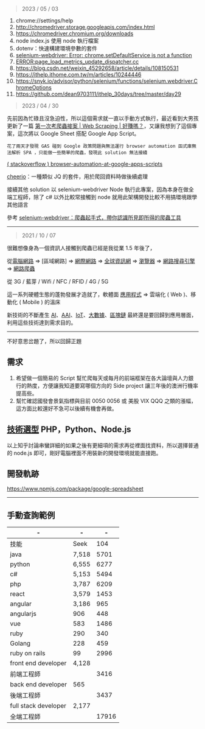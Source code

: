 > 2023 / 05 / 03

1. chrome://settings/help
2. http://chromedriver.storage.googleapis.com/index.html
3. https://chromedriver.chromium.org/downloads
4. node index.js 使用 node 執行檔案
5. dotenv：快速構建環境參數的套件
6. [selenium-webdriver: Error: chrome.setDefaultService is not a function](https://stackoverflow.com/questions/72993126/selenium-webdriver-error-chrome-setdefaultservice-is-not-a-function)
7. [ERROR:page_load_metrics_update_dispatcher.cc](https://stackoverflow.com/questions/75830184/errorpage-load-metrics-update-dispatcher-cc194-invalid-first-paint-error-usi)
8. https://blog.csdn.net/weixin_45292658/article/details/108150531
9. https://ithelp.ithome.com.tw/m/articles/10244446
10. https://snyk.io/advisor/python/selenium/functions/selenium.webdriver.ChromeOptions
11. https://github.com/dean9703111/ithelp_30days/tree/master/day29

> 2023 / 04 / 30

先前因為忙碌且沒急迫性，所以這個需求就一直以手動方式執行，最近看到大男孩更新了一篇 [第一次考爬蟲接案 | Web Scraping | 好賺嗎？](https://www.youtube.com/watch?v=PWAjaEeaaMM&ab_channel=BigBoyCanCode)，又讓我想到了這個專案，這次將以 Google Sheet 搭配 Google App Script。

`花了兩天才發現 GAS 碰到 Google 政策問題與無法運行 browser automation 函式庫無法解析 SPA ，只能做一些簡單的爬蟲，發現此 solution 無法接續`

[( stackoverflow ) browser-automation-at-google-apps-scripts](https://stackoverflow.com/questions/75664595/browser-automation-at-google-apps-scripts)

[cheerio](https://www.wfublog.com/2019/11/google-apps-script-parse-html-xml-cheerio.html)：一種類似 JQ 的套件，用於爬回資料時做後續處理

接續其他 solution 以 selenium-webdriver Node 執行此專案，因為本身在做全端工程師，除了 c# 以外比較常接觸到 node 就用此架構開發比較不用搞環境跟學其他語言

參考 [selenium-webdriver：爬蟲起手式，帶你認識所見即所得的爬蟲工具](https://ithelp.ithome.com.tw/m/articles/10241791)

---

> 2021 / 10 / 07

很難想像身為一個資訊人接觸到爬蟲已經是我從業 1.5 年後了，

從[電腦網路](https://zh.wikipedia.org/wiki/%E8%AE%A1%E7%AE%97%E6%9C%BA%E7%BD%91%E7%BB%9C) => [區域網路] => [網際網路](https://zh.wikipedia.org/wiki/%E4%BA%92%E8%81%94%E7%BD%91) => [全球資訊網](https://zh.wikipedia.org/wiki/%E4%B8%87%E7%BB%B4%E7%BD%91) => [瀏覽器](https://zh.wikipedia.org/wiki/%E7%BD%91%E9%A1%B5%E6%B5%8F%E8%A7%88%E5%99%A8) => [網路搜尋引擎](https://zh.wikipedia.org/wiki/%E7%BD%91%E7%BB%9C%E6%90%9C%E7%B4%A2%E5%BC%95%E6%93%8E) => [網路爬蟲](https://zh.wikipedia.org/wiki/%E7%B6%B2%E8%B7%AF%E7%88%AC%E8%9F%B2)

從 3G / 藍芽 / Wifi / NFC / RFID / 4G / 5G

這一系列硬體生態的蓬勃發展才造就了，軟體面 [應用程式](https://zh.wikipedia.org/wiki/%E5%BA%94%E7%94%A8%E7%A8%8B%E5%BA%8F) => 雲端化 ( Web )、移動化 ( Mobile ) 的溫床

新技術的不斷產生 [AI](https://zh.wikipedia.org/wiki/%E4%BA%BA%E5%B7%A5%E6%99%BA%E8%83%BD)、[AAI](https://www.google.com/search?q=%E5%B7%A5%E4%BA%BA%E6%99%BA%E6%85%A7&rlz=1C1CHBF_zh-TWTW905TW905&oq=%E5%B7%A5%E4%BA%BA%E6%99%BA%E6%85%A7&aqs=chrome..69i57j69i65.6277j0j4&sourceid=chrome&ie=UTF-8)、[IoT](https://zh.wikipedia.org/wiki/%E7%89%A9%E8%81%94%E7%BD%91)、[大數據](https://www.oracle.com/tw/big-data/what-is-big-data/)、[區塊鏈](https://zh.wikipedia.org/wiki/%E5%8C%BA%E5%9D%97%E9%93%BE) 最終還是要回歸到應用層面，利用這些技術達到需求目的。

---

不好意思岔題了，所以回歸正題

## 需求

1. 希望做一個簡易的 Script 幫忙爬每天或每月的前端框架在各大論壇與人力銀行的熱度，方便讓我知道要寫哪個方向的 Side project 讓三年後的澳洲行機率提高些。
2. 幫忙確認國發會景氣指標與目前 0050 0056 或 美股 VIX QQQ 之類的漲幅，這方面比較還好不急可以後續有機會再做。

## [技術選型](https://www.zhihu.com/question/23643061) PHP，Python、Node.js

以上知乎討論串蠻詳細的如果之後有更細項的需求再從裡面找資料，所以選擇普通的 node.js 即可，剛好電腦裡面不用裝新的開發環境就能直接跑。

## 開發軌跡

https://www.npmjs.com/package/google-spreadsheet

---

## 手動查詢範例

|-|-|-|
|-|-|-|
|技能|Seek|104|
|java|7,518|5701|
|python|6,555|6277|
|c#|5,153|5494|
|php|3,787|6209|
|react|3,579|1453|
|angular|3,186|965|
|angularjs|906|448|
|vue|583|1486|
|ruby|290|340|
|Golang|228|459|
|ruby on rails|99|2996|
|front end developer|4,128|||
|前端工程師||3416|
|back end developer|565||
|後端工程師||3437|
|full stack developer|2,177|||
|全端工程師||17916||
